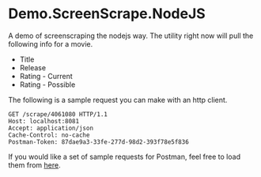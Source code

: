 # Demo.ScreenScrape.NodeJS
A demo of screenscraping the nodejs way.  The utility right now will pull the following info for a movie.

* Title
* Release
* Rating - Current
* Rating - Possible

The following is a sample request you can make with an http client.

```
GET /scrape/4061080 HTTP/1.1
Host: localhost:8081
Accept: application/json
Cache-Control: no-cache
Postman-Token: 87dae9a3-33fe-277d-98d2-393f78e5f836
```

If you would like a set of sample requests for Postman, feel free to load them from [here](https://www.getpostman.com/collections/0c3ff3c74066e02802dc).
